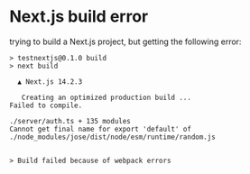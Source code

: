 Next.js build error
===

trying to build a Next.js project, but getting the following error:

```
> testnextjs@0.1.0 build
> next build

  ▲ Next.js 14.2.3

   Creating an optimized production build ...
Failed to compile.

./server/auth.ts + 135 modules
Cannot get final name for export 'default' of ./node_modules/jose/dist/node/esm/runtime/random.js


> Build failed because of webpack errors
```

